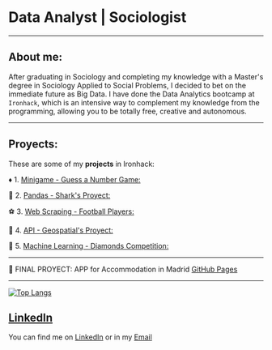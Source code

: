 # Data Analyst | Sociologist

----

## About me:

After graduating in Sociology and completing my knowledge with a Master's degree in Sociology Applied to Social Problems, I decided to bet on the immediate future as Big Data. I have done the Data Analytics bootcamp at `Ironhack`, which is an intensive way to complement my knowledge from the programming, allowing you to be totally free, creative and autonomous.

-----

## Proyects:

These are some of my **projects** in Ironhack:


:diamonds: 1. [Minigame - Guess a Number Game:](https://github.com/Gon41/1-Minigame-Guess-a-Number-Game)

:dolphin: 2. [Pandas - Shark's Proyect:](https://github.com/Gon41/2-Pandas-Proyect-Sharks)

:soccer: 3. [Web Scraping - Football Players:](https://github.com/Gon41/3-Pipelines-Web-Scraping-Football-Players)

:satellite: 4. [API - Geospatial's Proyect:](https://github.com/Gon41/4-Geospatial-Project)

:gem: 5. [Machine Learning - Diamonds Competition:](https://github.com/Gon41/5-Diamonds-Competition-Machine-Learning)


-----

:house_with_garden: FINAL PROYECT: APP for Accommodation in Madrid [GitHub Pages](https://github.com/Gon41/FINAL-PROYECT-APP-for-Accommodation-in-Madrid)




-----


[![Top Langs](https://github-readme-stats.vercel.app/api/top-langs/?username=Gon41&layout=compact)](https://github.com/Gon41/github-readme-stats)



[LinkedIn](https://sensorstechforum.com/wp-content/uploads/2018/04/linkedin-logo-sensorstechforum-300x300.png)
---

You can find me on [LinkedIn](https://www.linkedin.com/in/gonzaloarroyotomas/) or in my [Email](arroyogonzalo41@gmail.com)


<!--
**Gon41/Gon41** is a ✨ _special_ ✨ repository because its `README.md` (this file) appears on your GitHub profile.

Here are some ideas to get you started:

- 🔭 I’m currently working on ...
- 🌱 I’m currently learning ...
- 👯 I’m looking to collaborate on ...
- 🤔 I’m looking for help with ...
- 💬 Ask me about ...
- 📫 How to reach me: ...
- 😄 Pronouns: ...
- ⚡ Fun fact: ...
-->
